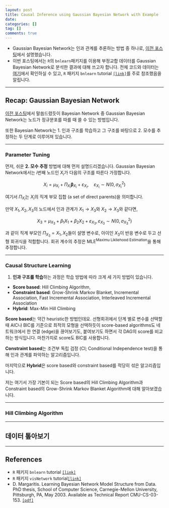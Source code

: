 ```yaml
---
layout: post
title: Causal Inference using Gaussian Bayesian Network with Example
date:
categories: []
tag: []
comments: true
---
```


* Gaussian Bayesian Network는 인과 관계를 추론하는 방법 중 하나로, [이전 포스팅](../2020-04-10-causal.md)에서 설명했습니다. 
* 이번 포스팅에서는 `R`의 `bnlearn`패키지를 이용해 부정교합 데이터를 Gaussian Bayesian Network로 분석한 결과에 대해 쓰고자 합니다. 
전체 코드와 데이터는 [여기]()에서 확인하실 수 있고,  `R` 패키지 `bnlearn` tutorial [`[link]`](https://www.bnlearn.com/examples/useR19-tutorial/)를 주로 참조했음을 알립니다.

---
## Recap: Gaussian Bayesian Network

[이전 포스팅](../2020-04-10-causal.md)에서 말씀드렸듯이 Bayesian Network 중 Gaussian Bayesian Network는 노드가 정규분포를 따를 때 쓸 수 있는 방법입니다.

또한 Bayesian Network는 1. 인과 구조를 학습하고 그 구조를 바탕으로 2. 모수를 추정하는 두 단계로 이루어져 있습니다. 

---
### Parameter Tuning

먼저, 쉬운 **2. 모수 추정** 방법에 대해 먼저 설명드리겠습니다.
Gaussian Bayesian Network에서는 $i$번째 노드인 $X_i$가 다음의 구조를 따른다 가정합니다.

   $$
   X_{i}=\mu_{X_{i}}+\Pi_{X_{i}} \boldsymbol{\beta}_{X_{i}}+\varepsilon_{X_{i}}, \quad \varepsilon_{X_{i}} \sim N\left(0, \sigma_{X_{i}}^{2}\right)
   $$

여기서 $\Pi_{X_{i}}$는 $X_i$의 직계 부모 집합 (a set of direct parents)을 의미합니다. 

만약 $X_1, X_2, X_3$의 노드에서 인과 관계가 $X_1 \rightarrow X_3$와 $X_2 \rightarrow X_3$와 같다면, 

$$
X_3 = \mu_{X_{3}}+\beta_1 X_1 + \beta_2 X_2 +\varepsilon_{X_{3}}, \varepsilon_{X_{3}} \sim N(0,\sigma^2_{X_{3}})
$$

과 같이 직계 부모인 $\Pi_{X_{3}}=X_1, X_2$들이 설명 변수로, 아이인 $X_3$이 반응 변수로 두고 선형 회귀식을 적합합니다. 회귀 계수의 추정은 MLE<sup>Maximu Likliehood Estimation</sup>을 통해 추정합니다.


---
### Causal Structure Learning

1. **인과 구조를 학습**하는 과정은 학습 방법에 따라 크게 세 가지 방법이 있습니다.
* **Score based**: Hill Climbing Algorithm,
* **Constraint based**: Grow-Shrink Markov Blanket, Incremental Association, Fast Incremental Association, Interleaved Incremental Association
* **Hybrid**: Max-Min Hill Climbing

**Score based**는 약간 heuristic한 방법인데요. 선형회귀에서 단계 별로 변수를 선택할 때 AIC나 BIC를 기준으로 최적의 모형을 선택하듯이 score-based algorithms도 네트워크에서 한 연결 (edge)을 끊어보기도, 붙여보기도 하면서 각 DAG의 score를 비교하는 방식입니다. 마찬가지로 score도 BIC를 사용합니다.

**Constraint based**는 조건부 독립 검정 (CI; Conditional Independence test)을 통해 인과 관계를 파악하는 알고리즘입니다.

마지막으로 **Hybrid**은 score based와 constraint based를 적당히 섞은 알고리즘입니다. 

저는 여기서 가장 기본이 되는 Score based의 Hill Climbing Algorithm과 Constraint based의 Grow-Shrink Markov Blanket Algorithm에 대해 알아보겠습니다.

---
### Hill Climbing Algorithm





---
## 데이터 톺아보기






---
## References

* `R` 패키지 `bnlearn` tutorial [`[link]`](https://www.bnlearn.com/examples/useR19-tutorial/)
* `R` 패키지 `visNetwork` tutorial[`[link]`](https://datastorm-open.github.io/visNetwork/)
* D. Margaritis. Learning Bayesian Network Model Structure from Data. PhD thesis, School of Computer Science, Carnegie-Mellon University, Pittsburgh, PA, May 2003. Available as Technical Report CMU-CS-03-153. [`[pdf]`](https://www.cs.cmu.edu/~dmarg/Papers/PhD-Thesis-Margaritis.pdf)